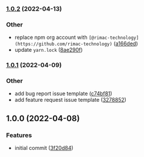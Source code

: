 ### [1.0.2](https://github.com/RimacTechnology/semantic-release-ecr/compare/v1.0.1...v1.0.2) (2022-04-13)


### Other

* replace npm org account with `[@rimac-technology](https://github.com/rimac-technology)` ([a166ded](https://github.com/RimacTechnology/semantic-release-ecr/commit/a166ded9f21f4c778c5096a4fe2747fd4073e7a1))
* update `yarn.lock` ([8ae290f](https://github.com/RimacTechnology/semantic-release-ecr/commit/8ae290f83c66be808de88cdb739d20d72d61f0bd))

### [1.0.1](https://github.com/RimacTechnology/semantic-release-ecr/compare/v1.0.0...v1.0.1) (2022-04-09)


### Other

* add bug report issue template ([c74bf81](https://github.com/RimacTechnology/semantic-release-ecr/commit/c74bf81375ffb16c6d8b1c8754816606324ebc60))
* add feature request issue template ([3278852](https://github.com/RimacTechnology/semantic-release-ecr/commit/3278852751bf536b19df7e1df24dc339b8ab4b48))

## 1.0.0 (2022-04-08)


### Features

* initial commit ([3f20d84](https://github.com/RimacTechnology/semantic-release-ecr/commit/3f20d84ac0c63276eda8c0f86cdbfa0d0b398da1))
